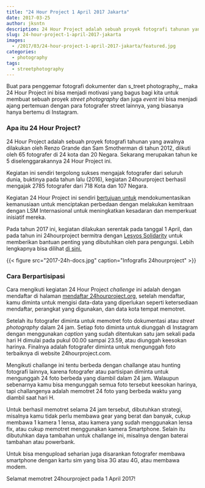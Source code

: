 ```yaml
---
title: "24 Hour Project 1 April 2017 Jakarta"
date: 2017-03-25
author: jksntn
description: 24 Hour Project adalah sebuah proyek fotografi tahunan yang awalnya dilakukan oleh Renzo Grande dan Sam Smotherman di tahun 2012, diikuti oleh 65 fotografer di 24 kota dan 20 Negara. 
slug: 24-hour-project-1-april-2017-jakarta
images: 
  - /2017/03/24-hour-project-1-april-2017-jakarta/featured.jpg
categories:
  - photography
tags:
  - streetphotography
---
```


Buat para penggemar fotografi dokumenter dan s_treet photography,_ maka 24 Hour Project ini bisa menjadi motivasi yang bagus bagi kita untuk membuat sebuah proyek _street photography_ dan juga _event_ ini bisa menjadi ajang pertemuan dengan para fotografer street lainnya, yang biasanya hanya bertemu di Instagram.  

<!--more-->

### Apa itu 24 Hour Project?

24 Hour Project adalah sebuah proyek fotografi tahunan yang awalnya dilakukan oleh Renzo Grande dan Sam Smotherman di tahun 2012, diikuti oleh 65 fotografer di 24 kota dan 20 Negara. Sekarang merupakan tahun ke 5 diselenggarakannya 24 Hour Project ini. 
  
Kegiatan ini sendiri tergolong sukses mengajak fotografer dari seluruh dunia, buktinya pada tahun lalu (2016), kegiatan 24hourproject berhasil mengajak 2785 fotografer dari 718 Kota dan 107 Negara.  
  
Kegiatan 24 Hour Project ini sendiri [bertujuan untuk](http://www.24hourproject.org/causes) mendokumentasikan kemanusiaan untuk menciptakan perbedaan dengan melakukan kemitraan dengan LSM Internasional untuk meningkatkan kesadaran dan memperkuat inisiatif mereka.  
  
Pada tahun 2017 ini, kegiatan dilakukan serentak pada tanggal 1 April, dan pada tahun ini 24hourproject bermitra dengan [Lesvos Solidarity](http://www.lesvossolidarity.org/index.php/en/) untuk memberikan bantuan penting yang dibutuhkan oleh para pengungsi. Lebih lengkapnya bisa dilihat [di sini.](http://www.24hourproject.org/causes)  

{{< figure src="2017-24h-docs.jpg" caption="Infografis 24hourproject" >}}

### Cara Berpartisipasi

Cara mengikuti kegiatan 24 Hour Project _challenge_ ini adalah dengan mendaftar di halaman [mendaftar 24hourproject.org](http://www.24hourproject.org/user/register), setelah mendaftar, kamu diminta untuk mengisi data-data yang diperlukan seperti ketersediaan mendaftar, perangkat yang digunakan, dan data kota tempat memotret.  
  
Setelah itu fotografer diminta untuk memotret foto dokumentasi atau _street photography_ dalam 24 jam. Setiap foto diminta untuk diunggah di Instagram dengan menggunakan _caption_ yang sudah ditentukan satu jam sekali pada hari H dimulai pada pukul 00.00 sampai 23.59, atau diunggah keesokan harinya. Finalnya adalah fotografer diminta untuk mengunggah foto terbaiknya di website 24hourproject.com.  
  
Mengikuti challange ini tentu berbeda dengan challange atau hunting fotografi lainnya, karena fotografer atau partisipan diminta untuk mengunggah 24 foto berbeda yang diambil dalam 24 jam. Walaupun sebenarnya kamu bisa mengunggah semua foto tersebut keesokan harinya, tapi challangenya adalah memotret 24 foto yang berbeda waktu yang diambil saat hari H.  
  
Untuk berhasil memotret selama 24 jam tersebut, dibutuhkan strategi, misalnya kamu tidak perlu membawa gear yang berat dan banyak, cukup membawa 1 kamera 1 lensa, atau kamera yang sudah menggunakan lensa fix, atau cukup memotret menggunakan kamera Smartphone. Selain itu dibutuhkan daya tambahan untuk challange ini, misalnya dengan baterai tambahan atau powerbank.  
  
Untuk bisa mengupload seharian juga disarankan fotografer membawa smartphone dengan kartu sim yang bisa 3G atau 4G, atau membawa modem.  
  
Selamat memotret 24hourproject pada 1 April 2017!

